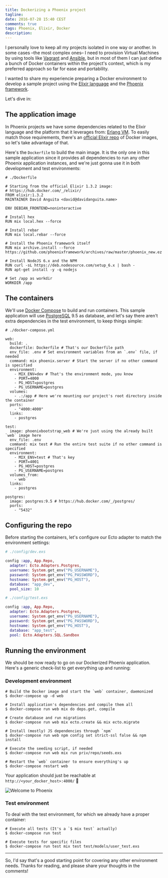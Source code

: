 ```yaml
---
title: Dockerizing a Phoenix project
tagline:
date: 2016-07-28 15:40 CEST
comments: true
tags: Phoenix, Elixir, Docker
description:
---
```


I personally love to keep all my projects isolated in one way or another.
In some cases –the most complex ones– I need to provision Virtual
Machines by using tools like [Vagrant](https://www.vagrantup.com/) and
[Ansible](https://www.ansible.com/), but in most of them I can
just define a bunch of Docker containers within the project's context,
which is my preferred approach so far for ease and portability.

I wanted to share my experiencie preparing a Docker environment
to develop a sample project using the [Elixir language](http://elixir-lang.org/)
and the [Phoenix framework](http://www.phoenixframework.org/).

Let's dive in:

## The application image

In Phoenix projects we have some dependencies related to the Elixir language
and the platform that it leverages from: [Erlang VM](https://www.erlang.org/).
To easily match those requirements, there's an [official Elixir repo](https://hub.docker.com/_/elixir/)
of Docker images, so let's take advantage of that.

Here's the `Dockerfile` to build the main image. It is the only one in
this sample application since it provides all dependencies to run any
other Phoenix application instances, and we're just gonna use it in both
development and test environments:

```shell
# ./Dockerfile

# Starting from the official Elixir 1.3.2 image:
# https://hub.docker.com/_/elixir/
FROM elixir:1.3.2
MAINTAINER David Anguita <david@davidanguita.name>

ENV DEBIAN_FRONTEND=noninteractive

# Install hex
RUN mix local.hex --force

# Install rebar
RUN mix local.rebar --force

# Install the Phoenix framework itself
RUN mix archive.install --force https://github.com/phoenixframework/archives/raw/master/phoenix_new.ez

# Install NodeJS 6.x and the NPM
RUN curl -sL https://deb.nodesource.com/setup_6.x | bash -
RUN apt-get install -y -q nodejs

# Set /app as workdir
WORKDIR /app
```

## The containers

We'll use [Docker Compose](https://docs.docker.com/compose/) to build
and run containers. This sample application will use
[PostgreSQL](https://www.postgresql.org/) 9.5 as database, and let's
say there aren't extra dependencies in the test environment, to keep
things simple:

```shell
# ./docker-compose.yml

web:
  build: .
  dockerfile: Dockerfile # That's our Dockerfile path
  env_file: .env # Set environment variables from an `.env` file, if needed
  command: mix phoenix.server # Start the server if no other command is specified
  environment:
    - MIX_ENV=dev # That's the environment mode, you know
    - PORT=4000
    - PG_HOST=postgres
    - PG_USERNAME=postgres
  volumes:
    - .:/app # Here we're mounting our project's root directory inside the container
  ports:
    - "4000:4000"
  links:
    - postgres

test:
  image: phoenixbootstrap_web # We're just using the already built `web` image here
  env_file: .env
  command: mix test # Run the entire test suite if no other command is specified
  environment:
    - MIX_ENV=test # That's key
    - PORT=4001
    - PG_HOST=postgres
    - PG_USERNAME=postgres
  volumes_from:
    - web
  links:
    - postgres

postgres:
  image: postgres:9.5 # https://hub.docker.com/_/postgres/
  ports:
    - "5432"
```

## Configuring the repo

Before starting the containers, let's configure our Ecto adapter to
match the environment settings:

```elixir
# ./config/dev.exs

config :app, App.Repo,
  adapter: Ecto.Adapters.Postgres,
  username: System.get_env("PG_USERNAME"),
  password: System.get_env("PG_PASSWORD"),
  hostname: System.get_env("PG_HOST"),
  database: "app_dev",
  pool_size: 10
```

```elixir
# ./config/test.exs

config :app, App.Repo,
  adapter: Ecto.Adapters.Postgres,
  username: System.get_env("PG_USERNAME"),
  password: System.get_env("PG_PASSWORD"),
  hostname: System.get_env("PG_HOST"),
  database: "app_test",
  pool: Ecto.Adapters.SQL.Sandbox
```

## Running the environment

We should be now ready to go on our Dockerized Phoenix application.
Here's a generic check-list to get everything up and running:

### Development environment

```shell
# Build the Docker image and start the `web` container, daemonized
$ docker-compose up -d web
```

```shell
# Install application's dependencies and compile them all
$ docker-compose run web mix do deps.get, compile
```

```shell
# Create database and run migrations
$ docker-compose run web mix ecto.create && mix ecto.migrate
```

```shell
# Install (mostly) JS dependencies through `npm`
$ docker-compose run web npm config set strict-ssl false && npm install
```

```shell
# Execute the seeding script, if needed
$ docker-compose run web mix run priv/repo/seeds.exs
```

```shell
# Restart the `web` container to ensure everything's up
$ docker-compose restart web
```

Your application should just be reachable at
`http://<your_docker_host>:4000/` 🎉

![Welcome to Phoenix](/articles/2016-07-28-dockerizing-a-phoenix-project/welcome-to-phoenix.jpg)

### Test environment

To deal with the test environment, for which we already have a proper
container:

```shell
# Execute all tests (It's a `$ mix test` actually)
$ docker-compose run test
```

```shell
# Execute tests for specific files
$ docker-compose run test mix test test/models/user_test.exs
```

***

So, I'd say that's a good starting point for covering any other
environment needs. Thanks for reading, and please share your thoughts in
the comments!

